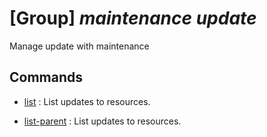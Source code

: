 # [Group] _maintenance update_

Manage update with maintenance

## Commands

- [list](/Commands/maintenance/update/_list.md)
: List updates to resources.

- [list-parent](/Commands/maintenance/update/_list-parent.md)
: List updates to resources.
